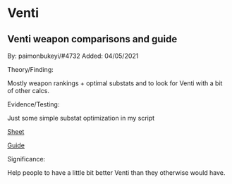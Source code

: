 # Venti

## Venti weapon comparisons and guide

By: paimonbukeyi/#4732
Added: 04/05/2021

Theory/Finding:

Mostly weapon rankings + optimal substats and to look for Venti with a bit of other calcs.

Evidence/Testing:

Just some simple substat optimization in my script

[Sheet](https://docs.google.com/spreadsheets/d/1Z5UEfzhPpEyb_0ehjGj6z9W9oiQTr_bMcNL67XNvXW0/edit?usp=sharing)

[Guide](https://anneta-vershinina.gitbook.io/venti/)

Significance:

Help people to have a little bit better Venti than they otherwise would have.

